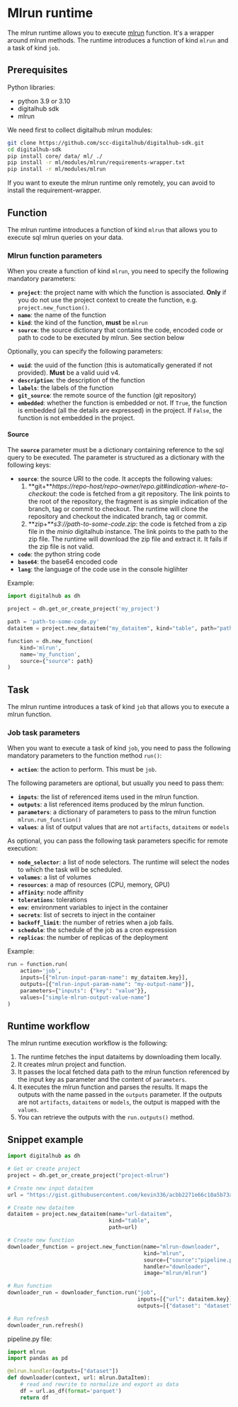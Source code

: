 # Mlrun runtime

The mlrun runtime allows you to execute [mlrun](https://www.mlrun.com/) function. It's a wrapper around mlrun methods.
The runtime introduces a function of kind `mlrun` and a task of kind `job`.

## Prerequisites

Python libraries:

- python 3.9 or 3.10
- digitalhub sdk
- mlrun

We need first to collect digitalhub mlrun modules:

```bash
git clone https://github.com/scc-digitalhub/digitalhub-sdk.git
cd digitalhub-sdk
pip install core/ data/ ml/ ./
pip install -r ml/modules/mlrun/requirements-wrapper.txt
pip install -r ml/modules/mlrun
```

If you want to exeute the mlrun runtime only remotely, you can avoid to install the requirement-wrapper.

## Function

The mlrun runtime introduces a function of kind `mlrun` that allows you to execute sql mlrun queries on your data.

### Mlrun function parameters

When you create a function of kind `mlrun`, you need to specify the following mandatory parameters:

- **`project`**: the project name with which the function is associated. **Only** if you do not use the project context to create the function, e.g. `project.new_function()`.
- **`name`**: the name of the function
- **`kind`**: the kind of the function, **must** be `mlrun`
- **`source`**: the source dictionary that contains the code, encoded code or path to code to be executed by mlrun. See section below

Optionally, you can specify the following parameters:

- **`uuid`**: the uuid of the function (this is automatically generated if not provided). **Must** be a valid uuid v4.
- **`description`**: the description of the function
- **`labels`**: the labels of the function
- **`git_source`**: the remote source of the function (git repository)
- **`embedded`**: whether the function is embedded or not. If `True`, the function is embedded (all the details are expressed) in the project. If `False`, the function is not embedded in the project.

#### Source

The **`source`** parameter must be a dictionary containing reference to the sql query to be executed. The parameter is structured as a dictionary with the following keys:

- **`source`**: the source URI to the code. It accepts the following values:
    1. **git+***https://repo-host/repo-owner/repo.git#indication-where-to-checkout*: the code is fetched from a git repository. The link points to the root of the repository, the fragment is as simple indication of the branch, tag or commit to checkout. The runtime will clone the repository and checkout the indicated branch, tag or commit.
    2. **zip+***s3://path-to-some-code.zip*: the code is fetched from a zip file in the *minio* digitalhub instance. The link points to the path to the zip file. The runtime will download the zip file and extract it. It fails if the zip file is not valid.
- **`code`**: the python string code
- **`base64`**: the base64 encoded code
- **`lang`**: the language of the code use in the console higlihter

Example:

```python
import digitalhub as dh

project = dh.get_or_create_project('my_project')

path = 'path-to-some-code.py'
dataitem = project.new_dataitem("my_dataitem", kind="table", path="path-to-some-data")

function = dh.new_function(
    kind='mlrun',
    name='my_function',
    source={"source": path}
)
```

## Task

The mlrun runtime introduces a task of kind `job` that allows you to execute a mlrun function.

### Job task parameters

When you want to execute a task of kind `job`, you need to pass the following mandatory parameters to the function method `run()`:

- **`action`**: the action to perform. This must be `job`.

The following parameters are optional, but usually you need to pass them:

- **`inputs`**: the list of referenced items used in the mlrun function.
- **`outputs`**: a list referenced items produced by the mlrun function.
- **`parameters`**: a dictionary of parameters to pass to the mlrun function `mlrun.run_function()`
- **`values`**: a list of output values that are not `artifacts`, `dataitems` or `models`

As optional, you can pass the following task parameters specific for remote execution:

- **`node_selector`**: a list of node selectors. The runtime will select the nodes to which the task will be scheduled.
- **`volumes`**: a list of volumes
- **`resources`**: a map of resources (CPU, memory, GPU)
- **`affinity`**: node affinity
- **`tolerations`**: tolerations
- **`env`**: environment variables to inject in the container
- **`secrets`**: list of secrets to inject in the container
- **`backoff_limit`**: the number of retries when a job fails.
- **`schedule`**: the schedule of the job as a cron expression
- **`replicas`**: the number of replicas of the deployment

Example:

```python
run = function.run(
    action='job',
    inputs=[{"mlrun-input-param-name": my_dataitem.key}],
    outputs=[{"mlrun-input-param-name": "my-output-name"}],
    parameters={"inputs": {"key": "value"}},
    values=["simple-mlrun-output-value-name"]
)
```

## Runtime workflow

The mlrun runtime execution workflow is the following:

1. The runtime fetches the input dataitems by downloading them locally.
2. It creates mlrun project and function.
3. It passes the local fetched data path to the mlrun function referenced by the input key as parameter and the content of `parameters`.
4. It executes the mlrun function and parses the results. It maps the outputs with the name passed in the `outputs` parameter. If the outputs are not `artifacts`, `dataitems` or `models`, the output is mapped with the `values`.
5. You can retrieve the outputs with the `run.outputs()` method.

## Snippet example

```python
import digitalhub as dh

# Get or create project
project = dh.get_or_create_project("project-mlrun")

# Create new input dataitem
url = "https://gist.githubusercontent.com/kevin336/acbb2271e66c10a5b73aacf82ca82784/raw/e38afe62e088394d61ed30884dd50a6826eee0a8/employees.csv"

# Create new dataitem
dataitem = project.new_dataitem(name="url-dataitem",
                                kind="table",
                                path=url)

# Create new function
downloader_function = project.new_function(name="mlrun-downloader",
                                           kind="mlrun",
                                           source={"source":"pipeline.py"},
                                           handler="downloader",
                                           image="mlrun/mlrun")

# Run function
downloader_run = downloader_function.run("job",
                                         inputs=[{"url": dataitem.key}],
                                         outputs=[{"dataset": "dataset"}])

# Run refresh
downloader_run.refresh()
```

pipeline.py file:

```python
import mlrun
import pandas as pd

@mlrun.handler(outputs=["dataset"])
def downloader(context, url: mlrun.DataItem):
    # read and rewrite to normalize and export as data
    df = url.as_df(format='parquet')
    return df
```
